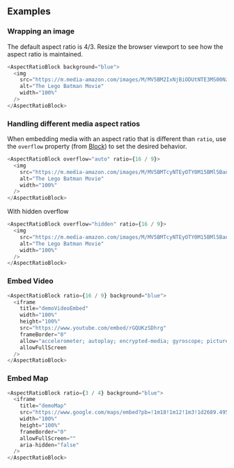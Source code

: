 ## Examples

### Wrapping an image

The default aspect ratio is 4/3. Resize the browser viewport to see how the aspect ratio is maintained.

```js
<AspectRatioBlock background="blue">
  <img
    src="https://m.media-amazon.com/images/M/MV5BM2IxNjBiODUtNTE3MS00NzU0LTgyZTAtYmM1MzQzMTcxYjI5XkEyXkFqcGdeQXVyNTA2MDAzNjA@._V1_SY1000_CR0,0,1333,1000_AL_.jpg"
    alt="The Lego Batman Movie"
    width="100%"
  />
</AspectRatioBlock>
```

### Handling different media aspect ratios

When embedding media with an aspect ratio that is different than `ratio`, use the `overflow` property (from [Block](/#/Components/Block)) to set the desired behavior.

```js
<AspectRatioBlock overflow="auto" ratio={16 / 9}>
  <img
    src="https://m.media-amazon.com/images/M/MV5BMTcyNTEyOTY0M15BMl5BanBnXkFtZTgwOTAyNzU3MDI@._V1_SY1000_CR0,0,674,1000_AL_.jpg"
    alt="The Lego Batman Movie"
    width="100%"
  />
</AspectRatioBlock>
```

With hidden overflow

```js
<AspectRatioBlock overflow="hidden" ratio={16 / 9}>
  <img
    src="https://m.media-amazon.com/images/M/MV5BMTcyNTEyOTY0M15BMl5BanBnXkFtZTgwOTAyNzU3MDI@._V1_SY1000_CR0,0,674,1000_AL_.jpg"
    alt="The Lego Batman Movie"
    width="100%"
  />
</AspectRatioBlock>
```

### Embed Video

```js
<AspectRatioBlock ratio={16 / 9} background="blue">
  <iframe
    title="demoVideoEmbed"
    width="100%"
    height="100%"
    src="https://www.youtube.com/embed/rGQUKzSDhrg"
    frameBorder="0"
    allow="accelerometer; autoplay; encrypted-media; gyroscope; picture-in-picture"
    allowFullScreen
  />
</AspectRatioBlock>
```

### Embed Map

```js
<AspectRatioBlock ratio={3 / 4} background="blue">
  <iframe
    title="demoMap"
    src="https://www.google.com/maps/embed?pb=!1m18!1m12!1m3!1d2689.4951260930097!2d-122.3347066476433!3d47.616505979083016!2m3!1f0!2f0!3f0!3m2!1i1024!2i768!4f13.1!3m3!1m2!1s0x54900d53afa0675f%3A0x6c9f8e26f08a6438!2siStreamPlanet!5e0!3m2!1sen!2sus!4v1587487328910!5m2!1sen!2sus"
    width="100%"
    height="100%"
    frameBorder="0"
    allowFullScreen=""
    aria-hidden="false"
  />
</AspectRatioBlock>
```
